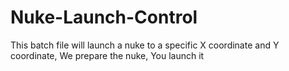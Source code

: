 # Nuke-Launch-Control
This batch file will launch a nuke to a specific X coordinate and Y coordinate, We prepare the nuke, You launch it
